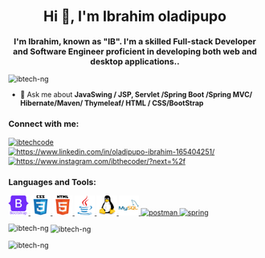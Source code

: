 <h1 align="center">Hi 👋, I'm Ibrahim oladipupo</h1>
<h3 align="center">I'm Ibrahim, known as "IB". I'm a skilled Full-stack Developer and Software Engineer proficient in developing both web and desktop applications..</h3>

<p align="left"> <img src="https://komarev.com/ghpvc/?username=ibtech-ng&label=Profile%20views&color=0e75b6&style=flat" alt="ibtech-ng" /> </p>

- 💬 Ask me about **JavaSwing / JSP, Servlet /Spring Boot /Spring MVC/ Hibernate/Maven/ Thymeleaf/ HTML / CSS/BootStrap**

<h3 align="left">Connect with me:</h3>
<p align="left">
<a href="https://twitter.com/ibtechcode" target="blank"><img align="center" src="https://raw.githubusercontent.com/rahuldkjain/github-profile-readme-generator/master/src/images/icons/Social/twitter.svg" alt="ibtechcode" height="30" width="40" /></a>
<a href="https://linkedin.com/in/https://www.linkedin.com/in/oladipupo-ibrahim-165404251/" target="blank"><img align="center" src="https://raw.githubusercontent.com/rahuldkjain/github-profile-readme-generator/master/src/images/icons/Social/linked-in-alt.svg" alt="https://www.linkedin.com/in/oladipupo-ibrahim-165404251/" height="30" width="40" /></a>
<a href="https://instagram.com/https://www.instagram.com/ibthecoder/?next=%2f" target="blank"><img align="center" src="https://raw.githubusercontent.com/rahuldkjain/github-profile-readme-generator/master/src/images/icons/Social/instagram.svg" alt="https://www.instagram.com/ibthecoder/?next=%2f" height="30" width="40" /></a>
</p>

<h3 align="left">Languages and Tools:</h3>
<p align="left"> <a href="https://getbootstrap.com" target="_blank" rel="noreferrer"> <img src="https://raw.githubusercontent.com/devicons/devicon/master/icons/bootstrap/bootstrap-plain-wordmark.svg" alt="bootstrap" width="40" height="40"/> </a> <a href="https://www.w3schools.com/css/" target="_blank" rel="noreferrer"> <img src="https://raw.githubusercontent.com/devicons/devicon/master/icons/css3/css3-original-wordmark.svg" alt="css3" width="40" height="40"/> </a> <a href="https://www.w3.org/html/" target="_blank" rel="noreferrer"> <img src="https://raw.githubusercontent.com/devicons/devicon/master/icons/html5/html5-original-wordmark.svg" alt="html5" width="40" height="40"/> </a> <a href="https://www.java.com" target="_blank" rel="noreferrer"> <img src="https://raw.githubusercontent.com/devicons/devicon/master/icons/java/java-original.svg" alt="java" width="40" height="40"/> </a> <a href="https://www.linux.org/" target="_blank" rel="noreferrer"> <img src="https://raw.githubusercontent.com/devicons/devicon/master/icons/linux/linux-original.svg" alt="linux" width="40" height="40"/> </a> <a href="https://www.mysql.com/" target="_blank" rel="noreferrer"> <img src="https://raw.githubusercontent.com/devicons/devicon/master/icons/mysql/mysql-original-wordmark.svg" alt="mysql" width="40" height="40"/> </a> <a href="https://postman.com" target="_blank" rel="noreferrer"> <img src="https://www.vectorlogo.zone/logos/getpostman/getpostman-icon.svg" alt="postman" width="40" height="40"/> </a> <a href="https://spring.io/" target="_blank" rel="noreferrer"> <img src="https://www.vectorlogo.zone/logos/springio/springio-icon.svg" alt="spring" width="40" height="40"/> </a> </p>

<p><img align="left" src="https://github-readme-stats.vercel.app/api/top-langs?username=ibtech-ng&show_icons=true&locale=en&layout=compact" alt="ibtech-ng" /></p>

<p>&nbsp;<img align="center" src="https://github-readme-stats.vercel.app/api?username=ibtech-ng&show_icons=true&locale=en" alt="ibtech-ng" /></p>

<p><img align="center" src="https://github-readme-streak-stats.herokuapp.com/?user=ibtech-ng&" alt="ibtech-ng" /></p>


